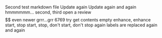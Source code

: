 Second test markdown file
Update again
Update again and again
hmmmmmm...
second, third
open a review
$$$$
$$
even newer
grrr...grr
6769
try get
contents
empty
enhance, enhance
start, stop
start, stop, don't start, don't stop
again
labels are replaced again and again
